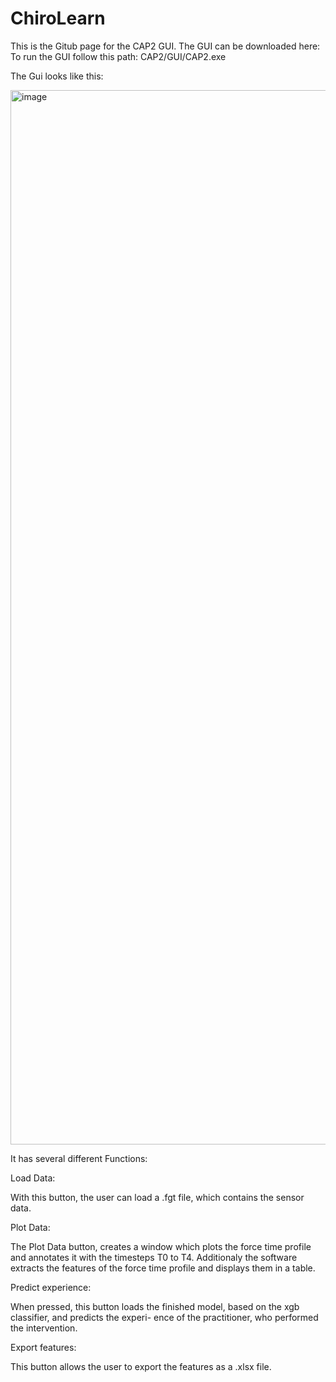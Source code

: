 # ChiroLearn
This is the Gitub page for the CAP2 GUI. The GUI can be downloaded here:
To run the GUI follow this path: CAP2/GUI/CAP2.exe

The Gui looks like this:

<img width="1613" height="1687" alt="image" src="https://github.com/user-attachments/assets/89f13954-4168-4653-b8b0-b35ba40b69b0" />

It has several different Functions:

Load Data:

With this button, the user can load a .fgt file, which contains the sensor data.

Plot Data:

The Plot Data button, creates a window which plots the force time profile and annotates it with the timesteps T0 to T4. Additionaly the software extracts the features of the force time profile and displays them in a table.

Predict experience:

When pressed, this button loads the finished model, based on the xgb classifier, and predicts the experi- ence of the practitioner, who performed the intervention.

Export features:

This button allows the user to export the features as a .xlsx file.
